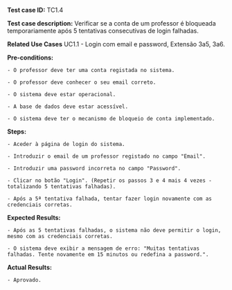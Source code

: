 **Test case ID:** TC1.4

**Test case description:** Verificar se a conta de um professor é bloqueada temporariamente após 5 tentativas consecutivas de login falhadas.

**Related Use Cases** UC1.1 - Login com email e password, Extensão 3a5, 3a6.

**Pre-conditions:**

    - O professor deve ter uma conta registada no sistema.

    - O professor deve conhecer o seu email correto.

    - O sistema deve estar operacional.

    - A base de dados deve estar acessível.

    - O sistema deve ter o mecanismo de bloqueio de conta implementado.

**Steps:**

    - Aceder à página de login do sistema.

    - Introduzir o email de um professor registado no campo "Email".

    - Introduzir uma password incorreta no campo "Password".

    - Clicar no botão "Login". (Repetir os passos 3 e 4 mais 4 vezes - totalizando 5 tentativas falhadas).

    - Após a 5ª tentativa falhada, tentar fazer login novamente com as credenciais corretas.

**Expected Results:**

    - Após as 5 tentativas falhadas, o sistema não deve permitir o login, mesmo com as credenciais corretas.

    - O sistema deve exibir a mensagem de erro: "Muitas tentativas falhadas. Tente novamente em 15 minutos ou redefina a password.".

**Actual Results:**

    - Aprovado.